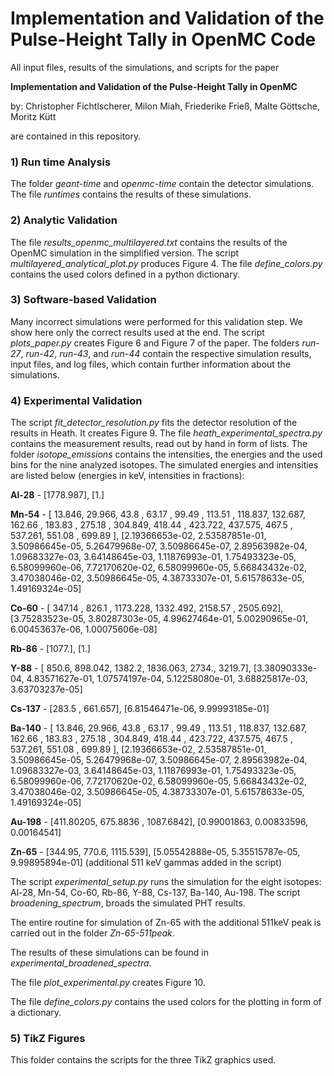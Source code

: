 # Implementation and Validation of the Pulse-Height Tally in OpenMC Code

All input files, results of the simulations, and scripts for the paper </br>

**Implementation and Validation of the Pulse-Height Tally in OpenMC** </br>

by: Christopher Fichtlscherer, Milon Miah, Friederike Frieß, Malte Göttsche, Moritz Kütt 

are contained in this repository.

### 1) Run time Analysis

The folder *geant-time* and *openmc-time* contain the detector simulations. The file *runtimes* contains the results of these simulations.

### 2) Analytic Validation

The file *results_openmc_multilayered.txt* contains the results of the OpenMC simulation in the simplified version. The script *multilayered_analytical_plot.py* produces Figure 4. The file *define_colors.py* contains the used colors defined in a python dictionary.

### 3) Software-based Validation

Many incorrect simulations were performed for this validation step. We show here only the correct results used at the end. The script *plots_paper.py* creates Figure 6 and Figure 7 of the paper. 
The folders *run-27*, *run-42*, *run-43*, and *run-44* contain the respective simulation results, input files, and log files, which contain further information about the simulations.

### 4) Experimental Validation

The script *fit_detector_resolution.py* fits the detector resolution of the results in Heath. It creates Figure 9. The file *heath_experimental_spectra.py* contains the measurement results, read out by hand in form of lists. The folder *isotope_emissions* contains the intensities, the energies and the used bins for the nine analyzed isotopes. The simulated energies and intensities are listed below (energies in keV, intensities in fractions):

**Al-28** - [1778.987], [1.]

**Mn-54** - [ 13.846,  29.966,  43.8  ,  63.17 ,  99.49 , 113.51 , 118.837, 132.687, 162.66 , 183.83 , 275.18 , 304.849, 418.44 , 423.722, 437.575, 467.5  , 537.261, 551.08 , 699.89 ], [2.19366653e-02, 2.53587851e-01, 3.50986645e-05, 5.26479968e-07, 3.50986645e-07, 2.89563982e-04, 1.09683327e-03, 3.64148645e-03,       1.11876993e-01, 1.75493323e-05, 6.58099960e-06, 7.72170620e-02, 6.58099960e-05, 5.66843432e-02, 3.47038046e-02, 3.50986645e-05, 4.38733307e-01, 5.61578633e-05, 1.49169324e-05] 

**Co-60** - [ 347.14 ,  826.1  , 1173.228, 1332.492, 2158.57 , 2505.692], [3.75283523e-05, 3.80287303e-05, 4.99627464e-01, 5.00290965e-01, 6.00453637e-06, 1.00075606e-08]

**Rb-86** - [1077.],  [1.]

**Y-88** - [ 850.6,  898.042, 1382.2, 1836.063, 2734., 3219.7], [3.38090333e-04, 4.83571627e-01, 1.07574197e-04, 5.12258080e-01, 3.68825817e-03, 3.63703237e-05]

**Cs-137** - [283.5  , 661.657], [6.81546471e-06, 9.99993185e-01]

**Ba-140** - [ 13.846,  29.966,  43.8  ,  63.17 ,  99.49 , 113.51 , 118.837, 132.687, 162.66 , 183.83 , 275.18 , 304.849, 418.44 , 423.722, 437.575, 467.5  , 537.261, 551.08 , 699.89 ], [2.19366653e-02, 2.53587851e-01, 3.50986645e-05, 5.26479968e-07, 3.50986645e-07, 2.89563982e-04, 1.09683327e-03, 3.64148645e-03, 1.11876993e-01, 1.75493323e-05, 6.58099960e-06, 7.72170620e-02, 6.58099960e-05, 5.66843432e-02, 3.47038046e-02, 3.50986645e-05, 4.38733307e-01, 5.61578633e-05, 1.49169324e-05]

**Au-198** - [411.80205,  675.8836 , 1087.6842], [0.99001863, 0.00833596, 0.00164541]

**Zn-65** - [344.95, 770.6, 1115.539], [5.05542888e-05, 5.35515787e-05, 9.99895894e-01] (additional 511 keV gammas added in the script)

The script *experimental_setup.py* runs the simulation for the eight isotopes: Al-28, Mn-54, Co-60, Rb-86, Y-88, Cs-137, Ba-140, Au-198.  The script *broadening_spectrum*, broads the simulated PHT results. 

The entire routine for simulation of Zn-65 with the additional 511keV peak is carried out in the folder *Zn-65-511peak*.

The results of these simulations can be found in *experimental_broadened_spectra*.

The file *plot_experimental.py* creates Figure 10.

The file *define_colors.py* contains the used colors for the plotting in form of a dictionary.

### 5) TikZ Figures

This folder contains the scripts for the three TikZ graphics used.
